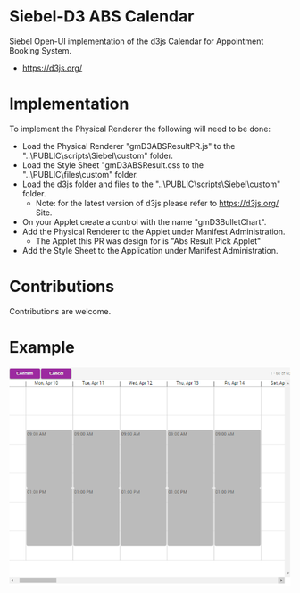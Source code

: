 # Siebel-D3 ABS Calendar 

Siebel Open-UI implementation of the d3js Calendar for Appointment Booking System.

* https://d3js.org/

# Implementation

To implement the Physical Renderer the following will need to be done:

* Load the Physical Renderer "gmD3ABSResultPR.js" to the "..\PUBLIC\scripts\Siebel\custom" folder.
* Load the Style Sheet "gmD3ABSResult.css to the "..\PUBLIC\files\custom" folder.
* Load the d3js folder and files to the "..\PUBLIC\scripts\Siebel\custom" folder.
  * Note: for the latest version of d3js please refer to https://d3js.org/ Site.
* On your Applet create a control  with the name "gmD3BulletChart".
* Add the Physical Renderer to the Applet under Manifest Administration.
  * The Applet this PR was design for is "Abs Result Pick Applet"
* Add the Style Sheet to the Application under Manifest Administration.

# Contributions

Contributions are welcome.

# Example

![Example](/images/sample.png)
